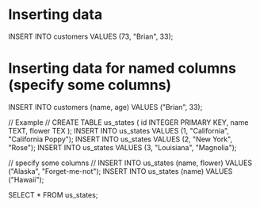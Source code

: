 # Inserting data
INSERT INTO customers VALUES (73, "Brian", 33);

# Inserting data for named columns (specify some columns)
INSERT INTO customers (name, age) VALUES ("Brian", 33);

// Example //
CREATE TABLE us_states (
    id INTEGER PRIMARY KEY,
    name TEXT,
    flower TEX
);
INSERT INTO us_states VALUES (1, "California", "California Poppy");
INSERT INTO us_states VALUES (2, "New York", "Rose");
INSERT INTO us_states VALUES (3, "Louisiana", "Magnolia");  

// specify some columns //
INSERT INTO us_states (name, flower) VALUES ("Alaska", "Forget-me-not");
INSERT INTO us_states (name) VALUES ("Hawaii");

SELECT * FROM us_states;

